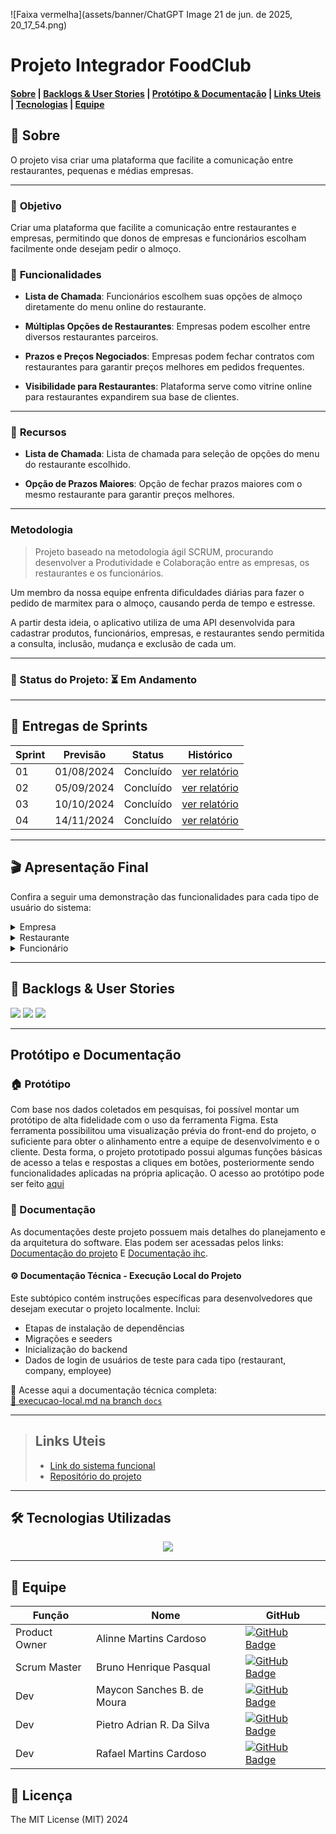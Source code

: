 ![Faixa vermelha](assets/banner/ChatGPT Image 21 de jun. de 2025, 20_17_54.png)



# Projeto Integrador FoodClub

#### [Sobre](#-Sobre) | [Backlogs & User Stories](#-backlogs--user-stories) | [Protótipo & Documentação](#protótipo-e-documentação) | [Links Uteis](#links-uteis) | [Tecnologias](#%EF%B8%8F-tecnologias-utilizadas) | [Equipe](#-equipe)

## 📑 Sobre

O projeto visa criar uma plataforma que facilite a comunicação entre restaurantes, pequenas e médias empresas.

---

### 🎯 **Objetivo**


Criar uma plataforma que facilite a comunicação entre restaurantes e empresas, permitindo que donos de empresas e funcionários escolham facilmente onde desejam pedir o almoço.


### 🚀 **Funcionalidades**

* **Lista de Chamada**: Funcionários escolhem suas opções de almoço diretamente do menu online do restaurante.

* **Múltiplas Opções de Restaurantes**: Empresas podem escolher entre diversos restaurantes parceiros.

* **Prazos e Preços Negociados**: Empresas podem fechar contratos com restaurantes para garantir preços melhores em pedidos frequentes.

* **Visibilidade para Restaurantes**: Plataforma serve como vitrine online para restaurantes expandirem sua base de clientes.

---
 
### 🧰 **Recursos**


* **Lista de Chamada**: Lista de chamada para seleção de opções do menu do restaurante escolhido.

* **Opção de Prazos Maiores**: Opção de fechar prazos maiores com o mesmo restaurante para garantir preços melhores.

---

### **Metodologia**

> Projeto baseado na metodologia ágil SCRUM, procurando desenvolver a Produtividade e Colaboração entre as empresas, os restaurantes e os funcionários.


Um membro da nossa equipe enfrenta dificuldades diárias para fazer o pedido de marmitex para o almoço, causando perda de tempo e estresse.

A partir desta ideia, o aplicativo utiliza de uma API desenvolvida para cadastrar produtos, funcionários, empresas, e restaurantes sendo permitida a consulta, inclusão, mudança e exclusão de cada um.

---

### 📌 Status do Projeto: ⏳ Em Andamento

---

## 🏁 Entregas de Sprints

| Sprint | Previsão | Status | Histórico |
| --- | --- | --- | --- |
| 01 | 01/08/2024 | Concluído | [ver relatório](https://github.com/alinnecardoso/DocumentacaoFoodClub/tree/main/sprints/sprint01) |
| 02 | 05/09/2024 | Concluído | [ver relatório](https://github.com/alinnecardoso/DocumentacaoFoodClub/tree/main/sprints/sprint02)|
| 03 | 10/10/2024 | Concluído | [ver relatório](https://github.com/alinnecardoso/DocumentacaoFoodClub/tree/main/sprints/sprint03)|
| 04 | 14/11/2024 | Concluído | [ver relatório](https://github.com/alinnecardoso/DocumentacaoFoodClub/tree/main/sprints/sprint04) |

---

## 🎬 Apresentação Final
Confira a seguir uma demonstração das funcionalidades para cada tipo de usuário do sistema:
<details>
  <summary>Empresa</summary>
  Tela da Empresa
</details>
<details>
  <summary>Restaurante</summary>
  Tela do Restaurante
</details>
<details>
  <summary>Funcionário</summary>
  Tela do Funcionário
</details>

---

## 👷 Backlogs & User Stories

<img src="./assets/img/Backlog.png">
<img src="./assets/img/Backlog das Sprints.png">
<img src="./assets/img/User Stories.png">

---

## Protótipo e Documentação

### 🏠 Protótipo 

Com base nos dados coletados em pesquisas, foi possível montar um protótipo de alta fidelidade com o uso da ferramenta Figma. Esta ferramenta possibilitou uma visualização prévia do front-end do projeto, o suficiente para obter o alinhamento entre a equipe de desenvolvimento e o cliente. Desta forma, o projeto prototipado possui algumas funções básicas de acesso a telas e respostas a cliques em botões, posteriormente sendo funcionalidades aplicadas na própria aplicação. O acesso ao protótipo pode ser feito [aqui](https://www.figma.com/design/KVKl4BrJ0W2aGKfArKYART/Esbo%C3%A7o-projeto-foodClub?node-id=0-1&t=wTcwWUv2qAJQYsXa-1)


### 📄 Documentação

As documentações deste projeto possuem mais detalhes do planejamento e da arquitetura do software. Elas podem ser acessadas pelos links: [Documentação do projeto](https://github.com/user-attachments/files/17894084/Projeto.Interdisciplinar.-.FoodClub.pdf) E [Documentação ihc](https://www.figma.com/proto/4uxN0iR5oVJuGYjuRZjTRc/PII---teste?node-id=44-14&t=S29QzT4LJsbFp4Ll-1).

#### ⚙️ Documentação Técnica - Execução Local do Projeto

Este subtópico contém instruções específicas para desenvolvedores que desejam executar o projeto localmente. Inclui:

- Etapas de instalação de dependências
- Migrações e seeders
- Inicialização do backend
- Dados de login de usuários de teste para cada tipo (restaurant, company, employee)

🔗 Acesse aqui a documentação técnica completa:  
[📂 execucao-local.md na branch `docs`](https://github.com/alinnecardoso/DocumentacaoFoodClub/tree/rules)

---

> ## Links Uteis
> * [Link do sistema funcional](https://food-club-9b38.vercel.app/)
> * [Repositório do projeto](https://github.com/Bruno-Pasqual/foodClub)

---

## 🛠️ Tecnologias Utilizadas
<p align="center">
  <a href="https://skillicons.dev">
    <img src="https://skillicons.dev/icons?i=html,css,ts,react,prisma,nodejs,mongodb,figma" />
  </a>
</p>

---

## 👥 Equipe

| Função | Nome | GitHub |
| --- | --- | --- |
| Product Owner | Alinne Martins Cardoso | [![GitHub Badge](https://img.shields.io/badge/-Alinne-100000?style=for-the-badge&logo=github&logoColor=white&link=https://github.com/alinnecardoso)](https://github.com/alinnecardoso) |
| Scrum Master | Bruno Henrique Pasqual | [![GitHub Badge](https://img.shields.io/badge/-Bruno-100000?style=for-the-badge&logo=github&logoColor=white&link=https://github.com/Bruno-Pasqual)](https://github.com/Bruno-Pasqual) |
| Dev | Maycon Sanches B. de Moura | [![GitHub Badge](https://img.shields.io/badge/-Maycon-100000?style=for-the-badge&logo=github&logoColor=white&link=https://github.com/MayconBasilio)](https://github.com/MayconBasilio) |
| Dev | Pietro Adrian R. Da Silva | [![GitHub Badge](https://img.shields.io/badge/-Pietro-100000?style=for-the-badge&logo=github&logoColor=white&link=https://github.com/pietro-adrian)](https://github.com/pietro-adrian) |
| Dev | Rafael Martins Cardoso | [![GitHub Badge](https://img.shields.io/badge/-Rafael-100000?style=for-the-badge&logo=github&logoColor=white&link=https://github.com/rafacardoso17)](https://github.com/rafacardoso17) |

## 🪪 Licença

The MIT License (MIT) 2024
